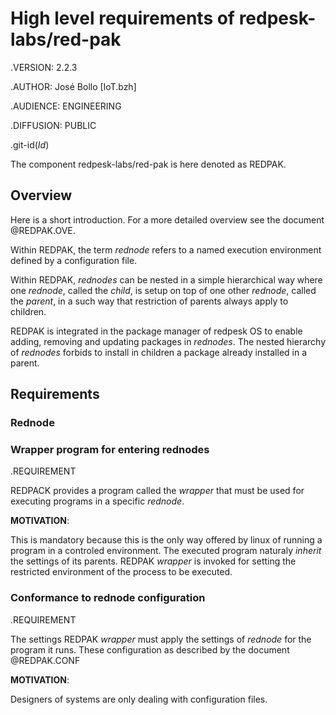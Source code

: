 # High level requirements of redpesk-labs/red-pak

.VERSION: 2.2.3

.AUTHOR: José Bollo [IoT.bzh]

.AUDIENCE: ENGINEERING

.DIFFUSION: PUBLIC

.git-id($Id$)

The component redpesk-labs/red-pak is here denoted as REDPAK.

## Overview

Here is a short introduction. For a more detailed overview
see the document @REDPAK.OVE.

Within REDPAK, the term *rednode* refers to a named execution
environment defined by a configuration file.

Within REDPAK, *rednodes* can be nested in a simple hierarchical way
where one *rednode*, called the *child*, is setup on top of one other
*rednode*, called the *parent*, in a such way that restriction of
parents always apply to children.

REDPAK is integrated in the package manager of redpesk OS to enable
adding, removing and updating packages in *rednodes*. The nested
hierarchy of *rednodes* forbids to install in children a package
already installed in a parent.

## Requirements

### Rednode


### Wrapper program for entering rednodes

.REQUIREMENT

REDPACK provides a program called the *wrapper* that must be used for
executing programs in a specific *rednode*.

**MOTIVATION**:

This is mandatory because this is the only way offered by linux of running
a program in a controled environment. The executed program naturaly *inherit*
the settings of its parents. REDPAK *wrapper* is invoked for setting the
restricted environment of the process to be executed.


### Conformance to rednode configuration

.REQUIREMENT

The settings 
REDPAK *wrapper* must apply the settings of *rednode* for the program
it runs. These  configuration as
described by the document @REDPAK.CONF

**MOTIVATION**:

Designers of systems are only dealing with configuration files.

